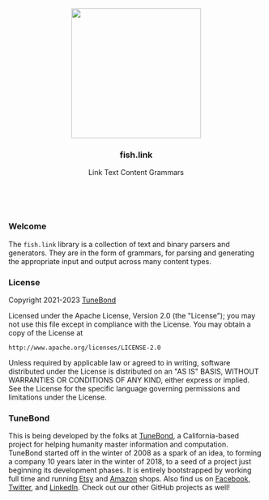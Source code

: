 <br/>
<br/>
<br/>
<br/>
<br/>
<br/>
<br/>

<p align='center'>
  <img src='https://github.com/tunebond/fish.link/blob/make/view/view.svg?raw=true' height='256'>
</p>

<h3 align='center'>fish.link</h3>
<p align='center'>
  Link Text Content Grammars
</p>

<br/>
<br/>
<br/>

### Welcome

The `fish.link` library is a collection of text and binary parsers and generators. They are in the form of grammars, for parsing and generating the appropriate input and output across many content types.

### License

Copyright 2021-2023 <a href='https://tune.bond'>TuneBond</a>

Licensed under the Apache License, Version 2.0 (the "License");
you may not use this file except in compliance with the License.
You may obtain a copy of the License at

    http://www.apache.org/licenses/LICENSE-2.0

Unless required by applicable law or agreed to in writing, software
distributed under the License is distributed on an "AS IS" BASIS,
WITHOUT WARRANTIES OR CONDITIONS OF ANY KIND, either express or implied.
See the License for the specific language governing permissions and
limitations under the License.

### TuneBond

This is being developed by the folks at [TuneBond](https://tune.bond), a California-based project for helping humanity master information and computation. TuneBond started off in the winter of 2008 as a spark of an idea, to forming a company 10 years later in the winter of 2018, to a seed of a project just beginning its development phases. It is entirely bootstrapped by working full time and running [Etsy](https://etsy.com/shop/tunebond) and [Amazon](https://www.amazon.com/s?rh=p_27%3AMount+Build) shops. Also find us on [Facebook](https://www.facebook.com/tunebond), [Twitter](https://twitter.com/tunebond), and [LinkedIn](https://www.linkedin.com/company/tunebond). Check out our other GitHub projects as well!
